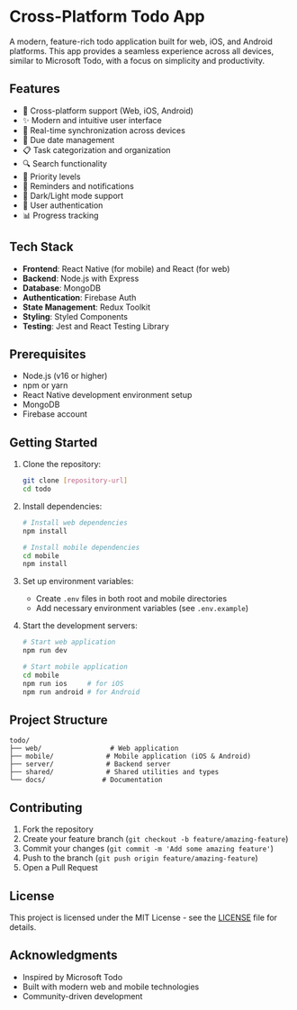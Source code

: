 # Cross-Platform Todo App

A modern, feature-rich todo application built for web, iOS, and Android platforms. This app provides a seamless experience across all devices, similar to Microsoft Todo, with a focus on simplicity and productivity.

## Features

- 📱 Cross-platform support (Web, iOS, Android)
- ✨ Modern and intuitive user interface
- 🔄 Real-time synchronization across devices
- 📅 Due date management
- 📋 Task categorization and organization
- 🔍 Search functionality
- 🎯 Priority levels
- 🔔 Reminders and notifications
- 🌙 Dark/Light mode support
- 🔐 User authentication
- 📊 Progress tracking

## Tech Stack

- **Frontend**: React Native (for mobile) and React (for web)
- **Backend**: Node.js with Express
- **Database**: MongoDB
- **Authentication**: Firebase Auth
- **State Management**: Redux Toolkit
- **Styling**: Styled Components
- **Testing**: Jest and React Testing Library

## Prerequisites

- Node.js (v16 or higher)
- npm or yarn
- React Native development environment setup
- MongoDB
- Firebase account

## Getting Started

1. Clone the repository:
   ```bash
   git clone [repository-url]
   cd todo
   ```

2. Install dependencies:
   ```bash
   # Install web dependencies
   npm install

   # Install mobile dependencies
   cd mobile
   npm install
   ```

3. Set up environment variables:
   - Create `.env` files in both root and mobile directories
   - Add necessary environment variables (see `.env.example`)

4. Start the development servers:
   ```bash
   # Start web application
   npm run dev

   # Start mobile application
   cd mobile
   npm run ios     # for iOS
   npm run android # for Android
   ```

## Project Structure

```
todo/
├── web/                 # Web application
├── mobile/             # Mobile application (iOS & Android)
├── server/             # Backend server
├── shared/             # Shared utilities and types
└── docs/              # Documentation
```

## Contributing

1. Fork the repository
2. Create your feature branch (`git checkout -b feature/amazing-feature`)
3. Commit your changes (`git commit -m 'Add some amazing feature'`)
4. Push to the branch (`git push origin feature/amazing-feature`)
5. Open a Pull Request

## License

This project is licensed under the MIT License - see the [LICENSE](LICENSE) file for details.

## Acknowledgments

- Inspired by Microsoft Todo
- Built with modern web and mobile technologies
- Community-driven development